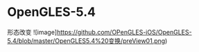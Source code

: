 # OpenGLES-5.4
形态改变
![image]https://github.com/OPenGLES-iOS/OpenGLES-5.4/blob/master/OpenGLES5.4%20变换/preView01.png)
